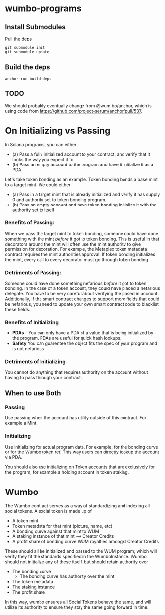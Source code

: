 # wumbo-programs

## Install Submodules

Pull the deps

```
git submodule init
git submodule update
```

## Build the deps

```
anchor run build-deps
```

## TODO

We should probably eventually change from @wum.bo/anchor, which is using code from https://github.com/project-serum/anchor/pull/537.


# On Initializing vs Passing

In Solana programs, you can either

  * (a) Pass a fully initialized account to your contract, and verify that it looks the way you expect it to
  * (b) Pass an empty account to the program and have it initialize it as a PDA.

Let's take token bonding as an example. Token bonding bonds a base mint to a target mint. We could either

  * (a) Pass in a target mint that is already initialized and verify it has supply 0 and authority set to token bonding program. 
  * (b) Pass an empty account and have token bonding initialize it with the authority set to itself

### Benefits of Passing:

When we pass the target mint to token bonding, someone could have done something with the mint _before_ it got to token bonding. This is useful in that decorators around the mint will often use the mint authority to give permission for decoration. For example, the Metaplex token metadata contract requires the mint authorities approval. If token bonding initializes the mint, every call to every decorator must go through token bonding

### Detriments of Passing:

Someone could have done something nefarious _before_ it got to token bonding. In the case of a token account, they could have placed a nefarious delegate. You have to be very careful about verifying the pased in account. Additionally, if the smart contract changes to support more fields that could be nefarious, you need to update your own smart contract code to blacklist these fields. 

### Benefits of Initializing

  * **PDAs** - You can only have a PDA of a value that is being initialized by the program. PDAs are useful for quick hash lookups. 
  * **Safety** You can guarentee the object fits the spec of your program and is not nefarious

### Detriments of Initializing

You cannot do anything that requires authority on the account without having to pass through your contract.

## When to use Both

### Passing

Use passing when the account has utility outside of this contract. For example a Mint.

### Initializing

Use initializing for actual program data. For example, for the bonding curve or for the Wumbo token ref. This way users can directly lookup the account via PDA. 

You should also use initializing on Token accounts that are exclusively for the program, for example a holding account in token staking. 

# Wumbo

The Wumbo contract serves as a way of standardizing and indexing all social tokens. A social token is made up of

  * A token mint
  * Token metadata for that mint (picture, name, etc)
  * A bonding curve against that mint to WUM
  * A staking instance of that mint --> Creator Credits
  * A profit share of bonding curve WUM royalties amongst Creator Credits

These should all be initialized and passed to the WUM program; which will verify they fit the standards specified in the WumboInstance. Wumbo should not initialize any of these itself, but should retain authority over

  * The bonding curve
    * The bonding curve has authority over the mint
  * The token metadata
  * The staking instance
  * The profit share

In this way, wumbo ensures all Social Tokens behave the same, and will utilize its authority to ensure they stay the same going forward in time.
